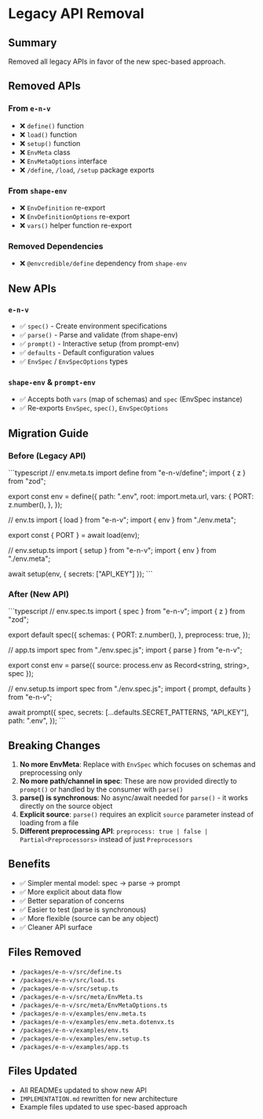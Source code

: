 # Legacy API Removal

## Summary

Removed all legacy APIs in favor of the new spec-based approach.

## Removed APIs

### From `e-n-v`
- ❌ `define()` function
- ❌ `load()` function  
- ❌ `setup()` function
- ❌ `EnvMeta` class
- ❌ `EnvMetaOptions` interface
- ❌ `/define`, `/load`, `/setup` package exports

### From `shape-env`
- ❌ `EnvDefinition` re-export
- ❌ `EnvDefinitionOptions` re-export
- ❌ `vars()` helper function re-export

### Removed Dependencies
- ❌ `@envcredible/define` dependency from `shape-env`

## New APIs

### `e-n-v`
- ✅ `spec()` - Create environment specifications
- ✅ `parse()` - Parse and validate (from shape-env)
- ✅ `prompt()` - Interactive setup (from prompt-env)
- ✅ `defaults` - Default configuration values
- ✅ `EnvSpec` / `EnvSpecOptions` types

### `shape-env` & `prompt-env`
- ✅ Accepts both `vars` (map of schemas) and `spec` (EnvSpec instance)
- ✅ Re-exports `EnvSpec`, `spec()`, `EnvSpecOptions`

## Migration Guide

### Before (Legacy API)
\`\`\`typescript
// env.meta.ts
import define from "e-n-v/define";
import { z } from "zod";

export const env = define({
  path: ".env",
  root: import.meta.url,
  vars: {
    PORT: z.number(),
  },
});

// env.ts
import { load } from "e-n-v";
import { env } from "./env.meta";

export const { PORT } = await load(env);

// env.setup.ts
import { setup } from "e-n-v";
import { env } from "./env.meta";

await setup(env, { secrets: ["API_KEY"] });
\`\`\`

### After (New API)
\`\`\`typescript
// env.spec.ts
import { spec } from "e-n-v";
import { z } from "zod";

export default spec({
  schemas: {
    PORT: z.number(),
  },
  preprocess: true,
});

// app.ts
import spec from "./env.spec.js";
import { parse } from "e-n-v";

export const env = parse({ 
  source: process.env as Record<string, string>, 
  spec 
});

// env.setup.ts
import spec from "./env.spec.js";
import { prompt, defaults } from "e-n-v";

await prompt({ 
  spec, 
  secrets: [...defaults.SECRET_PATTERNS, "API_KEY"],
  path: ".env",
});
\`\`\`

## Breaking Changes

1. **No more EnvMeta**: Replace with `EnvSpec` which focuses on schemas and preprocessing only
2. **No more path/channel in spec**: These are now provided directly to `prompt()` or handled by the consumer with `parse()`
3. **parse() is synchronous**: No async/await needed for `parse()` - it works directly on the source object
4. **Explicit source**: `parse()` requires an explicit `source` parameter instead of loading from a file
5. **Different preprocessing API**: `preprocess: true | false | Partial<Preprocessors>` instead of just `Preprocessors`

## Benefits

- ✅ Simpler mental model: spec → parse → prompt
- ✅ More explicit about data flow
- ✅ Better separation of concerns
- ✅ Easier to test (parse is synchronous)
- ✅ More flexible (source can be any object)
- ✅ Cleaner API surface

## Files Removed

- `/packages/e-n-v/src/define.ts`
- `/packages/e-n-v/src/load.ts`
- `/packages/e-n-v/src/setup.ts`
- `/packages/e-n-v/src/meta/EnvMeta.ts`
- `/packages/e-n-v/src/meta/EnvMetaOptions.ts`
- `/packages/e-n-v/examples/env.meta.ts`
- `/packages/e-n-v/examples/env.meta.dotenvx.ts`
- `/packages/e-n-v/examples/env.ts`
- `/packages/e-n-v/examples/env.setup.ts`
- `/packages/e-n-v/examples/app.ts`

## Files Updated

- All READMEs updated to show new API
- `IMPLEMENTATION.md` rewritten for new architecture
- Example files updated to use spec-based approach
